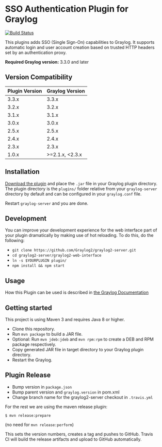 # SSO Authentication Plugin for Graylog

[![Build Status](https://travis-ci.org/Graylog2/graylog-plugin-auth-sso.svg?branch=master)](https://travis-ci.org/Graylog2/graylog-plugin-auth-sso)

This plugins adds SSO (Single Sign-On) capabilities to Graylog. It supports automatic login and user account creation based on trusted HTTP headers set by an authentication proxy.


**Required Graylog version:** 3.3.0 and later

Version Compatibility
---------------------

| Plugin Version | Graylog Version |
| -------------- | --------------- |
| 3.3.x          | 3.3.x           |
| 3.2.x          | 3.2.x           |
| 3.1.x          | 3.1.x           |
| 3.0.x          | 3.0.x           |
| 2.5.x          | 2.5.x           |
| 2.4.x          | 2.4.x           |
| 2.3.x          | 2.3.x           |
| 1.0.x          | >=2.1.x, <2.3.x |

Installation
------------

[Download the plugin](https://github.com/Graylog2/graylog-plugin-auth-sso/releases)
and place the `.jar` file in your Graylog plugin directory. The plugin directory
is the `plugins/` folder relative from your `graylog-server` directory by default
and can be configured in your `graylog.conf` file.

Restart `graylog-server` and you are done.

Development
-----------

You can improve your development experience for the web interface part of your plugin
dramatically by making use of hot reloading. To do this, do the following:

* `git clone https://github.com/Graylog2/graylog2-server.git`
* `cd graylog2-server/graylog2-web-interface`
* `ln -s $YOURPLUGIN plugin/`
* `npm install && npm start`

Usage
-----

How this Plugin can be used is described in [the Graylog Documentation](http://docs.graylog.org/en/stable/pages/users_and_roles/external_auth.html#single-sign-on)


Getting started
---------------

This project is using Maven 3 and requires Java 8 or higher.

* Clone this repository.
* Run `mvn package` to build a JAR file.
* Optional: Run `mvn jdeb:jdeb` and `mvn rpm:rpm` to create a DEB and RPM package respectively.
* Copy generated JAR file in target directory to your Graylog plugin directory.
* Restart the Graylog.

Plugin Release
--------------

- Bump version in `package.json`
- Bump parent version and `graylog.version` in pom.xml
- Change branch name for the graylog2-server checkout in `.travis.yml`

For the rest we are using the maven release plugin:

```
$ mvn release:prepare
```

(no need for `mvn release:perform`)

This sets the version numbers, creates a tag and pushes to GitHub. Travis CI will build the release artifacts and upload to GitHub automatically.
